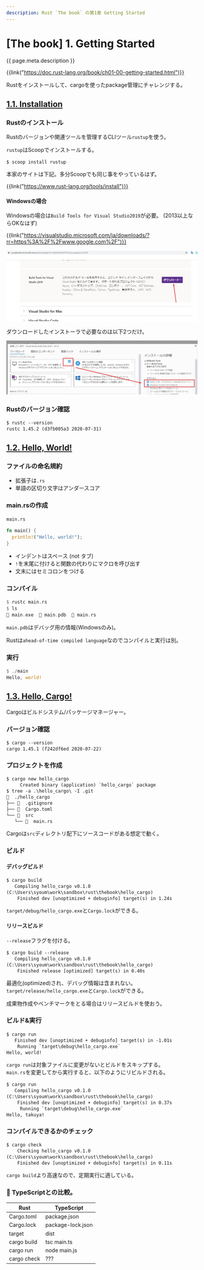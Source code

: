 ```yaml
---
description: Rust `The book` の第1章 Getting Started
---
```


# [The book] 1. Getting Started

{{ page.meta.description }}

{{link("https://doc.rust-lang.org/book/ch01-00-getting-started.html")}}

Rustをインストールして、cargoを使ったpackage管理にチャレンジする。


## [1.1. Installation](https://doc.rust-lang.org/book/ch01-01-installation.html)

### Rustのインストール

Rustのバージョンや関連ツールを管理するCLIツール`rustup`を使う。

`rustup`はScoopでインストールする。

```
$ scoop install rustup
```

本家のサイトは下記。多分Scoopでも同じ事をやっているはず。

{{link("https://www.rust-lang.org/tools/install")}}

#### Windowsの場合

Windowsの場合は`Build Tools for Visual Studio2019`が必要。 (2013以上ならOKなはず)

{{link("https://visualstudio.microsoft.com/ja/downloads/?rr=https%3A%2F%2Fwww.google.com%2F")}}

![](resources/87aeccb9.jpeg)

ダウンロードしたインストーラで必要なのは以下2つだけ。

![](resources/d7a02d2c.jpeg)


### Rustのバージョン確認

```
$ rustc --version
rustc 1.45.2 (d3fb005a3 2020-07-31)
```


## [1.2. Hello, World!](https://doc.rust-lang.org/book/ch01-02-hello-world.html)

### ファイルの命名規約

* 拡張子は`.rs`
* 単語の区切り文字はアンダースコア

### main.rsの作成

`main.rs`
```rust
fn main() {
  println!("Hello, world!");
}
```

* インデントはスペース (not タブ)
* `!`を末尾に付けると関数の代わりにマクロを呼び出す
* 文末にはセミコロンをつける

### コンパイル

```rust
$ rustc main.rs
$ ls
 main.exe   main.pdb   main.rs
```

`main.pdb`はデバッグ用の情報(Windowsのみ)。

Rustは`ahead-of-time compiled language`なのでコンパイルと実行は別。

### 実行

```rust
$ ./main
Hello, world!
```


## [1.3. Hello, Cargo!](https://doc.rust-lang.org/book/ch01-03-hello-cargo.html)

Cargoはビルドシステム/パッケージマネージャー。

### バージョン確認

```
$ cargo --version
cargo 1.45.1 (f242df6ed 2020-07-22)
```

### プロジェクトを作成

```
$ cargo new hello_cargo
     Created binary (application) `hello_cargo` package
$ tree -a .\hello_cargo\ -I .git
  ./hello_cargo
├──   .gitignore
├──   Cargo.toml
└──   src
   └──   main.rs
```

Cargoは`src`ディレクトリ配下にソースコードがある想定で動く。  

### ビルド

#### デバッグビルド

```
$ cargo build
   Compiling hello_cargo v0.1.0 (C:\Users\syoum\work\sandbox\rust\thebook\hello_cargo)
    Finished dev [unoptimized + debuginfo] target(s) in 1.24s
```

`target/debug/hello_cargo.exe`と`Cargo.lock`ができる。

#### リリースビルド

`--release`フラグを付ける。

```
$ cargo build --release
   Compiling hello_cargo v0.1.0 (C:\Users\syoum\work\sandbox\rust\thebook\hello_cargo)
    Finished release [optimized] target(s) in 0.40s
```

最適化(optimized)され、デバッグ情報は含まれない。  
`target/release/hello_cargo.exe`と`Cargo.lock`ができる。

成果物作成やベンチマークをとる場合はリリースビルドを使おう。

### ビルド&実行

```
$ cargo run
   Finished dev [unoptimized + debuginfo] target(s) in -1.01s
    Running `target\debug\hello_cargo.exe`
Hello, world!
```

`cargo run`は対象ファイルに変更がないとビルドをスキップする。  
`main.rs`を変更してから実行すると、以下のようにリビルドされる。

```
$ cargo run
   Compiling hello_cargo v0.1.0 (C:\Users\syoum\work\sandbox\rust\thebook\hello_cargo)
    Finished dev [unoptimized + debuginfo] target(s) in 0.37s
     Running `target\debug\hello_cargo.exe`
Hello, takuya!
```

### コンパイルできるかのチェック

```
$ cargo check
    Checking hello_cargo v0.1.0 (C:\Users\syoum\work\sandbox\rust\thebook\hello_cargo)
    Finished dev [unoptimized + debuginfo] target(s) in 0.11s
```

`cargo build`より高速なので、定期実行に適している。

### 🦉 TypeScriptとの比較。

| Rust        | TypeScript        |
| ----------- | ----------------- |
| Cargo.toml  | package.json      |
| Cargo.lock  | package-lock.json |
| target      | dist              |
| cargo build | tsc main.ts       |
| cargo run   | node main.js      |
| cargo check | ???               |
